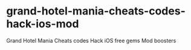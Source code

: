 # grand-hotel-mania-cheats-codes-hack-ios-mod
Grand Hotel Mania Cheats codes Hack iOS free gems Mod boosters

